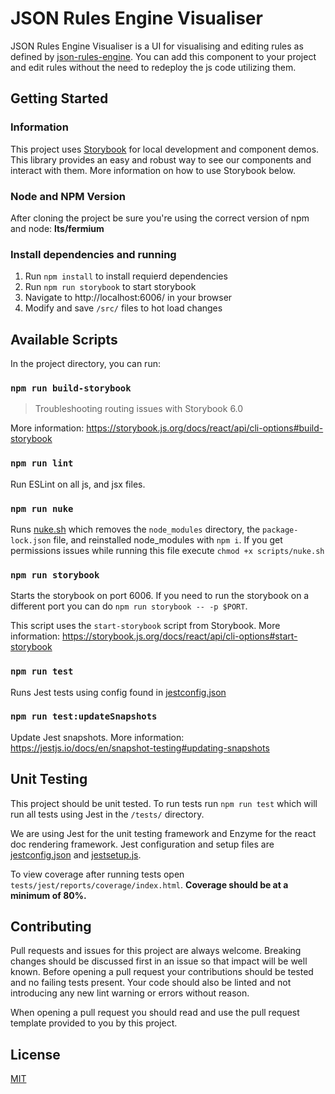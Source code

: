 # JSON Rules Engine Visualiser

JSON Rules Engine Visualiser is a UI for visualising and editing rules as defined by [json-rules-engine](https://github.com/CacheControl/json-rules-engine). You can add this component to your project and edit rules without the need to redeploy the js code utilizing them. 

## Getting Started

### Information

This project uses [Storybook](https://storybook.js.org/) for local development and component demos. This library provides an easy and robust way to see our components and interact with them. More information on how to use Storybook below.

### Node and NPM Version
After cloning the project be sure you're using the correct version of npm and node: **lts/fermium**

### Install dependencies and running
1. Run `npm install` to install requierd dependencies
2. Run `npm run storybook` to start storybook
3. Navigate to http://localhost:6006/ in your browser
4. Modify and save `/src/` files to hot load changes

## Available Scripts

In the project directory, you can run:

### `npm run build-storybook`

> Troubleshooting routing issues with Storybook 6.0

More information: https://storybook.js.org/docs/react/api/cli-options#build-storybook


### `npm run lint`

Run ESLint on all js, and jsx files.

### `npm run nuke`

Runs [nuke.sh](./scripts/nuke.sh) which removes the `node_modules` directory, the `package-lock.json` file, and reinstalled node_modules with `npm i`. If you get permissions issues while running this file execute `chmod +x scripts/nuke.sh`

### `npm run storybook`

Starts the storybook on port 6006. If you need to run the storybook on a different port you can do `npm run storybook -- -p $PORT`.

This script uses the `start-storybook` script from Storybook. More information: https://storybook.js.org/docs/react/api/cli-options#start-storybook

### `npm run test`

Runs Jest tests using config found in [jestconfig.json](./jsonconfig.json)

### `npm run test:updateSnapshots`

Update Jest snapshots. More information: https://jestjs.io/docs/en/snapshot-testing#updating-snapshots

## Unit Testing

This project should be unit tested. To run tests run `npm run test` which will run all tests using Jest in the `/tests/` directory. 

We are using Jest for the unit testing framework and Enzyme for the react doc rendering framework. Jest configuration and setup files are [jestconfig.json](./jestconfig.json) and [jestsetup.js](./jestsetup.js).

To view coverage after running tests open `tests/jest/reports/coverage/index.html`. **Coverage should be at a minimum of 80%.**

## Contributing

Pull requests and issues for this project are always welcome. Breaking changes should be discussed first in an issue so that impact will be well known. Before opening a pull request your contributions should be tested and no failing tests present. Your code should also be linted and not introducing any new lint warning or errors without reason.

When opening a pull request you should read and use the pull request template provided to you by this project.

## License
[MIT](https://choosealicense.com/licenses/mit/)
